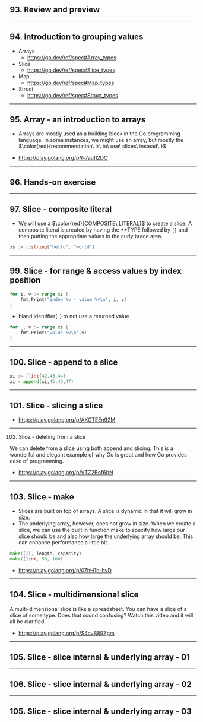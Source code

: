 ## 93. Review and preview

***

## 94. Introduction to grouping values

* Arrays
    * https://go.dev/ref/spec#Array_types
* Slice
    * https://go.dev/ref/spec#Slice_types
* Map
    * https://go.dev/ref/spec#Map_types
* Struct
    * https://go.dev/ref/spec#Struct_types

***

## 95. Array - an introduction to arrays

* Arrays are mostly used as a building block in the Go programming language. In some instances, we might use an array, but mostly the $\color{red}{recommendation\ is\ to\ use\ slices\ instead\.}$ 

* https://play.golang.org/p/f-7aufl2DO

***

## 96. Hands-on exercise

***

## 97. Slice - composite literal

* We will use a $\color{red}{COMPOSITE\ LITERAL}$ to create a slice. A composite literal is created by having the **TYPE followed by `{}` and then putting the appropriate values in the curly brace area.

```go
xs := []string{"hello", "world"}
```

***

## 99. Slice - for range & access values by index position

```go
for i, v := range xs {
    fmt.Print("index %v - value %v\n", i, v)
}
```

* bland identifier(`_`) to not use a returned  value
```go
for _, v := range xs {
    fmt.Print("value %v\n",v)
}
```

***

## 100. Slice - append to a slice

```go
xi := []int{42,43,44}
xi = append(xi,45,46,47)
```

***

## 101. Slice - slicing a slice

* https://play.golang.org/p/AXGTEEn92M

*** 

102. Slice - deleting from a slice

We can delete from a slice using both append and slicing. This is a wonderful and elegant example of why Go is great and how Go provides ease of programming.

* https://play.golang.org/p/VTZ2Bof6bN

***

## 103. Slice - make

* Slices are built on top of arrays. A slice is dynamic in that it will grow in size.
* The underlying array, however, does not grow in size. When we create a slice, we can use the built in function make to specify how large our slice should be and also how large the underlying array should be. This can enhance performance a little bit.

```go
make([]T, length, capacity)
make([]int, 50, 100)
```

* https://play.golang.org/p/07hH1b-hvD

***

## 104. Slice - multidimensional slice

A multi-dimensional slice is like a spreadsheet. You can have a slice of a slice of some type. Does that sound confusing? Watch this video and it will all be clarified.

* https://play.golang.org/p/S4cyB89Zpm

***

## 105. Slice - slice internal & underlying array - 01

***

## 106. Slice - slice internal & underlying array - 02

***

## 105. Slice - slice internal & underlying array - 03
